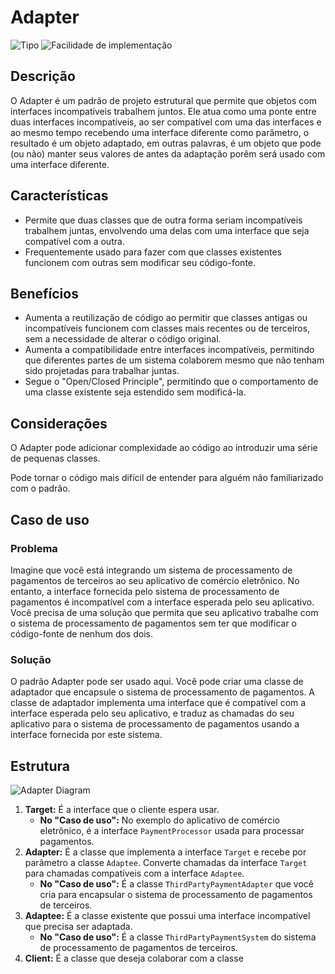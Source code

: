 # Adapter

![Tipo](https://img.shields.io/badge/Tipo-Estrutural-informational)
![Facilidade de implementação](https://img.shields.io/badge/Facilidade%20de%20implementação-★★★★★-brightgreen)

## Descrição

O Adapter é um padrão de projeto estrutural que permite que objetos com interfaces incompatíveis trabalhem juntos.
Ele atua como uma ponte entre duas interfaces incompatíveis, ao ser compatível com uma das interfaces e ao mesmo tempo recebendo uma interface diferente como parâmetro, o resultado é um objeto adaptado, em outras palavras, é um objeto que pode (ou não) manter seus valores de antes da adaptação porêm será usado com uma interface diferente.

## Características

- Permite que duas classes que de outra forma seriam incompatíveis trabalhem juntas, envolvendo uma delas com uma interface que seja compatível com a outra.
- Frequentemente usado para fazer com que classes existentes funcionem com outras sem modificar seu código-fonte.

## Benefícios

- Aumenta a reutilização de código ao permitir que classes antigas ou incompatíveis funcionem com classes mais recentes ou de terceiros, sem a necessidade de alterar o código original.
- Aumenta a compatibilidade entre interfaces incompatíveis, permitindo que diferentes partes de um sistema colaborem mesmo que não tenham sido projetadas para trabalhar juntas.
- Segue o "Open/Closed Principle", permitindo que o comportamento de uma classe existente seja estendido sem modificá-la.

## Considerações

O Adapter pode adicionar complexidade ao código ao introduzir uma série de pequenas classes.

Pode tornar o código mais difícil de entender para alguém não familiarizado com o padrão.

## Caso de uso

### Problema

Imagine que você está integrando um sistema de processamento de pagamentos de terceiros ao seu aplicativo de comércio eletrônico. No entanto, a interface fornecida pelo sistema de processamento de pagamentos é incompatível com a interface esperada pelo seu aplicativo. Você precisa de uma solução que permita que seu aplicativo trabalhe com o sistema de processamento de pagamentos sem ter que modificar o código-fonte de nenhum dos dois.

### Solução

O padrão Adapter pode ser usado aqui. Você pode criar uma classe de adaptador que encapsule o sistema de processamento de pagamentos. A classe de adaptador implementa uma interface que é compatível com a interface esperada pelo seu aplicativo, e traduz as chamadas do seu aplicativo para o sistema de processamento de pagamentos usando a interface fornecida por este sistema.

## Estrutura

![Adapter Diagram](https://imgur.com/hGERnJF.png)

1. **Target:** É a interface que o cliente espera usar.
   - **No "Caso de uso":** No exemplo do aplicativo de comércio eletrônico, é a interface `PaymentProcessor` usada para processar pagamentos.
2. **Adapter:** É a classe que implementa a interface `Target` e recebe por parâmetro a classe `Adaptee`. Converte chamadas da interface `Target` para chamadas compatíveis com a interface `Adaptee`.
   - **No "Caso de uso":** É a classe `ThirdPartyPaymentAdapter` que você cria para encapsular o sistema de processamento de pagamentos de terceiros.
3. **Adaptee:** É a classe existente que possui uma interface incompatível que precisa ser adaptada.
   - **No "Caso de uso":** É a classe `ThirdPartyPaymentSystem` do sistema de processamento de pagamentos de terceiros.
4. **Client:** É a classe que deseja colaborar com a classe
